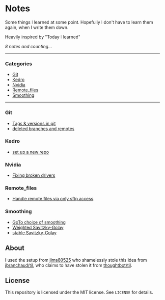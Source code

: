 # Notes

Some things I learned at some point. Hopefully I don't have to learn them again,
when I write them down.

Heavily inspired by "Today I learned"


_8 notes and counting..._

---

### Categories

* [Git](#git)
* [Kedro](#kedro)
* [Nvidia](#nvidia)
* [Remote_files](#remote_files)
* [Smoothing](#smoothing)

---

### Git

- [Tags & versions in git](git/tag_versions.md)
- [deleted branches and remotes](git/remove_remote_branch.md)

### Kedro

- [set up a new repo](kedro/init.md)

### Nvidia

- [Fixing broken drivers](nvidia/driver_reinstalling.md)

### Remote_files

- [Handle remote files via only sftp access](remote_files/sftp.md)

### Smoothing

- [GoTo choice of smoothing](smoothing/goto_choice.md)
- [Weighted Savitzky-Golay](smoothing/weighted_savgol.md)
- [stable Savitzky-Golay](smoothing/stable_savgol.md)

## About

I used the setup from [jima80525](https://github.com/jima80525/til)
who shamelessly stole this idea from
[jbranchaud/til](https://github.com/jbranchaud/til),
who claims to have stolen
it from [thoughtbot/til](https://github.com/thoughtbot/til).


## License

This repository is licensed under the MIT license. See `LICENSE` for
details.